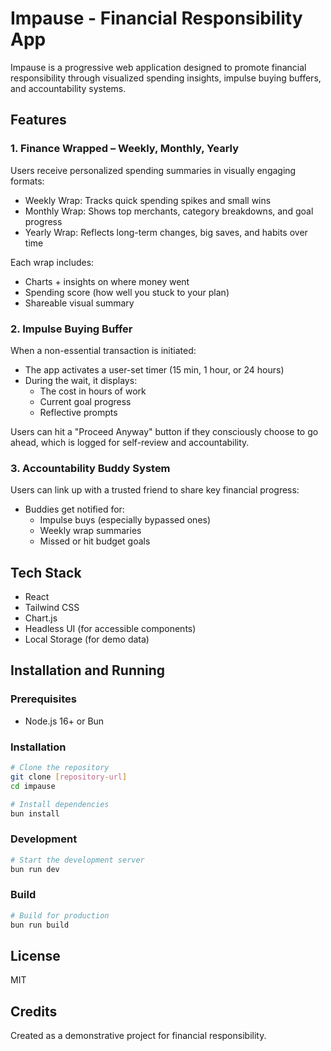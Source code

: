 # Impause - Financial Responsibility App

Impause is a progressive web application designed to promote financial responsibility through visualized spending insights, impulse buying buffers, and accountability systems.

## Features

### 1. Finance Wrapped – Weekly, Monthly, Yearly
Users receive personalized spending summaries in visually engaging formats:
- Weekly Wrap: Tracks quick spending spikes and small wins
- Monthly Wrap: Shows top merchants, category breakdowns, and goal progress
- Yearly Wrap: Reflects long-term changes, big saves, and habits over time

Each wrap includes:
- Charts + insights on where money went
- Spending score (how well you stuck to your plan)
- Shareable visual summary

### 2. Impulse Buying Buffer
When a non-essential transaction is initiated:
- The app activates a user-set timer (15 min, 1 hour, or 24 hours)
- During the wait, it displays:
  - The cost in hours of work
  - Current goal progress
  - Reflective prompts

Users can hit a "Proceed Anyway" button if they consciously choose to go ahead, which is logged for self-review and accountability.

### 3. Accountability Buddy System
Users can link up with a trusted friend to share key financial progress:
- Buddies get notified for:
  - Impulse buys (especially bypassed ones)
  - Weekly wrap summaries
  - Missed or hit budget goals

## Tech Stack

- React
- Tailwind CSS
- Chart.js
- Headless UI (for accessible components)
- Local Storage (for demo data)

## Installation and Running

### Prerequisites
- Node.js 16+ or Bun

### Installation
```bash
# Clone the repository
git clone [repository-url]
cd impause

# Install dependencies
bun install
```

### Development
```bash
# Start the development server
bun run dev
```

### Build
```bash
# Build for production
bun run build
```

## License
MIT

## Credits
Created as a demonstrative project for financial responsibility.
